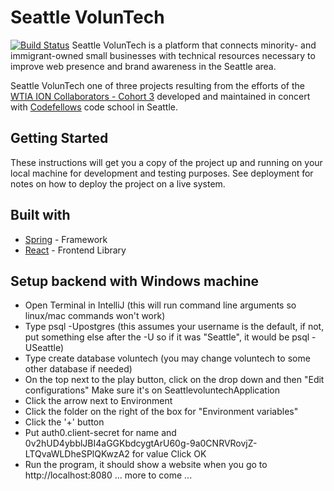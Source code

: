 # Seattle VolunTech
[![Build Status](https://travis-ci.org/SeattleVoluntech/seattlevoluntech.svg?branch=master)](https://travis-ci.org/SeattleVoluntech/seattlevoluntech)
Seattle VolunTech is a platform that connects minority- and immigrant-owned  small businesses with technical resources necessary to improve web presence and brand awareness in the Seattle area.

Seattle VolunTech one of three projects resulting from the efforts of the [WTIA ION Collaborators - Cohort 3](https://www.washingtontechnology.org/ion/) developed and maintained in concert with [Codefellows](https://www.codefellows.org) code school in Seattle.

## Getting Started
These instructions will get you a copy of the project up and running on your local machine for development and testing purposes. See deployment for notes on how to deploy the project on a live system.

## Built with
* [Spring](https://spring.io) - Framework
* [React](https://reactjs.org) - Frontend Library

## Setup backend with Windows machine
* Open Terminal in IntelliJ (this will run command line arguments so 
linux/mac commands won't work)
* Type   psql -Upostgres   (this assumes your username is the default, if not, put something
else after the -U so if it was "Seattle", it would be psql -USeattle)
* Type   create database voluntech   (you may change voluntech to some other database if needed)
* On the top next to the play button, click on the drop down and then "Edit configurations"
 Make sure it's on SeattlevoluntechApplication
* Click the arrow next to Environment
* Click the folder on the right of the box for "Environment variables"
* Click the '+' button
* Put     auth0.client-secret    for name and
          0v2hUD4ybblJBI4aGGKbdcygtArU60g-9a0CNRVRovjZ-LTQvaWLDheSPlQKwzA2 for value
          Click OK
* Run the program, it should show a website when you go to http://localhost:8080
... more to come ...
